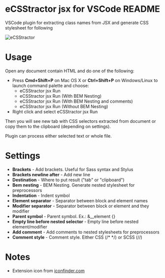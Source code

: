 # eCSStractor jsx for VSCode README

VSCode plugin for extracting class names from JSX and generate CSS stylesheet for following

![eCSStractor](https://user-images.githubusercontent.com/3763808/48542328-b0b88080-e8e0-11e8-9702-5258651a491e.gif)

# Usage
Open any document contain HTML and do one of the following:

- Press **Cmd+Shift+P** on Mac OS X or **Ctrl+Shift+P** on Windows/Linux to launch command palette and choose:
	- eCSStractor jsx Run
	- eCSStractor jsx Run (With BEM Nesting)
	- eCSStractor jsx Run (With BEM Nesting and comments)
	- eCSStractor jsx Run (Without BEM Nesting)
- Right click and select eCSStractor jsx Run

Then you will see new tab with CSS selectors extracted from document or copy them to the clipboard (depending on settings).

Plugin can process either selected text or whole file.

# Settings

- **Brackets** - Add brackets. Useful for Sass syntax and Stylus
- **Brackets newline after** - Add new line
- **Destination** - Where to put result ("tab" or "clipboard")
- **Bem nesting** - BEM Nesting. Generate nested stylesheet for preprocessors
- **Indentation** - Indent symbol
- **Element separator** - Separator between block and element names
- **Modifier separator** - Separator between block or element and they modifier
- **Parent symbol** - Parent symbol. Ex.: &__element {}
- **Empty line before nested selector** - Empty line before nested element/modifier
- **Add comment** - Add comments to nested stylesheets for preprocessors
- **Comment style** - Comment style. Either CSS (/* */) or SCSS (//)

# Notes
- Extension icon from [iconfinder.com](https://www.iconfinder.com/icons/2308969/css_document_file_format_type_icon)